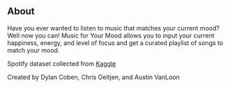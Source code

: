 ## About

Have you ever wanted to listen to music that matches your current mood? Well now you can! Music for Your Mood allows you to input your current happiness, energy, and level of focus and get a curated playlist of songs to match your mood.

Spotify dataset collected from [Kaggle](https://www.kaggle.com/datasets/vatsalmavani/spotify-dataset/data)

Created by Dylan Coben, Chris Oeltjen, and Austin VanLoon

